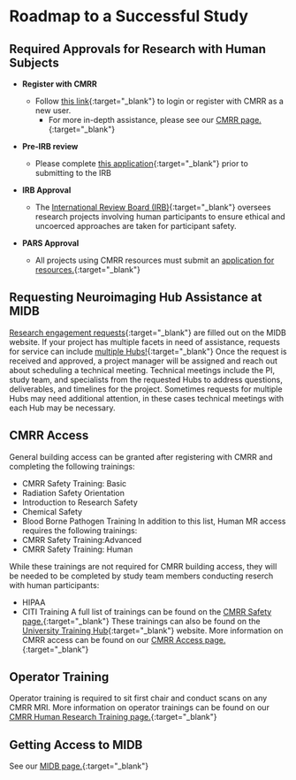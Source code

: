 # Roadmap to a Successful Study


## Required Approvals for Research with Human Subjects
- **Register with CMRR**
    - Follow [this link](https://www.cmrr.umn.edu/access/){:target="_blank"} to login or register with CMRR as a new user.
        - For more in-depth assistance, please see our [CMRR page.](../cmrr/user.md){:target="_blank"}

- **Pre-IRB review**
    - Please complete [this application](https://www.cmrr.umn.edu/preirb/){:target="_blank"} prior to submitting to the IRB

- **IRB Approval**
    - The [International Review Board (IRB)](https://research.umn.edu/units/irb){:target="_blank"} oversees research projects involving human participants to ensure ethical and uncoerced approaches are taken for participant safety.

- **PARS Approval**
    - All projects using CMRR resources must submit an [application for resources.](https://www.cmrr.umn.edu/newuser/pars_overview.php){:target="_blank"}

## Requesting Neuroimaging Hub Assistance at MIDB
[Research engagement requests](https://midb.umn.edu/research-services/engage-midb-service-hubs/process-engagement-request){:target="_blank"} are filled out on the MIDB website. If your project has multiple facets in need of assistance, requests for service can include [multiple Hubs!](../start/midb-over.md){:target="_blank"} Once the request is received and approved, a project manager will be assigned and reach out about scheduling a technical meeting. Technical meetings include the PI, study team, and specialists from the requested Hubs to address questions, deliverables, and timelines for the project. Sometimes requests for multiple Hubs may need additional attention, in these cases technical meetings with each Hub may be necessary.

## CMRR Access
General building access can be granted after registering with CMRR and completing the following trainings:
- CMRR Safety Training: Basic
- Radiation Safety Orientation
- Introduction to Research Safety
- Chemical Safety
- Blood Borne Pathogen Training
In addition to this list, Human MR access requires the following trainings:
- CMRR Safety Training:Advanced 
- CMRR Safety Training: Human

While these trainings are not required for CMRR building access, they will be needed to be completed by study team members conducting reserch with human participants:
- HIPAA
- CITI Training
A full list of trainings can be found on the [CMRR Safety page.](https://www.cmrr.umn.edu/safety/){:target="_blank"} These trainings can also be found on the [University Training Hub](https://training.umn.edu/){:target="_blank"} website.
More information on CMRR access can be found on our [CMRR Access page.](../cmrr/user.md){:target="_blank"}

## Operator Training
Operator training is required to sit first chair and conduct scans on any CMRR MRI.
More information on operator trainings can be found on our [CMRR Human Research Training page.](../cmrr/operator.md){:target="_blank"}

## Getting Access to MIDB
See our [MIDB page.](../midb/midbaccess.md){:target="_blank"}

